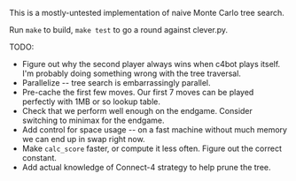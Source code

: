 This is a mostly-untested implementation of naive Monte Carlo tree
search.

Run `make` to build, `make test` to go a round against clever.py.

TODO:
* Figure out why the second player always wins when c4bot plays
  itself.  I'm probably doing something wrong with the tree traversal.
* Parallelize -- tree search is embarrassingly parallel.
* Pre-cache the first few moves.  Our first 7 moves can be played
  perfectly with 1MB or so lookup table.
* Check that we perform well enough on the endgame.  Consider
  switching to minimax for the endgame.
* Add control for space usage -- on a fast machine without much memory
  we can end up in swap right now.
* Make `calc_score` faster, or compute it less often.  Figure out the
  correct constant.
* Add actual knowledge of Connect-4 strategy to help prune the tree.